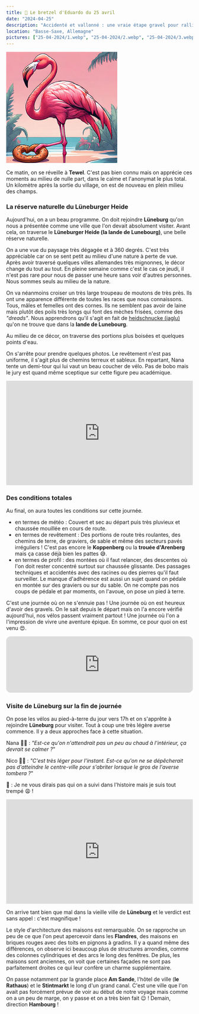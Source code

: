 ```yaml
---
title: 🥨 Le bretzel d'Eduardo du 25 avril
date: "2024-04-25"
description: "Accidenté et vallonné : une vraie étape gravel pour rallier Lüneburg !"
location: "Basse-Saxe, Allemagne"
pictures: ["25-04-2024/1.webp", "25-04-2024/2.webp", "25-04-2024/3.webp", "25-04-2024/4.webp", "25-04-2024/5.webp", "25-04-2024/6.webp", "25-04-2024/7.webp", "25-04-2024/8.webp", "25-04-2024/9.webp", "25-04-2024/10.webp"]
---
```


![Bretzel d'Eduardo](../bretzel_eduardo.png)

Ce matin, on se réveille à **Tewel**. C'est pas bien connu mais on apprécie ces moments au milieu de nulle part, dans le calme et l'anonymat le plus total. Un kilomètre après la sortie du village, on est de nouveau en plein milieu des champs.

### La réserve naturelle du Lüneburger Heide

Aujourd'hui, on a un beau programme. On doit rejoindre **Lüneburg** qu'on nous a présentée comme une ville que l'on devait absolument visiter. Avant cela, on traverse le **Lüneburger Heide (la lande de Lunebourg)**, une belle réserve naturelle.

On a une vue du paysage très dégagée et à 360 degrés. C'est très appréciable car on se sent petit au milieu d'une nature à perte de vue. Après avoir traversé quelques villes allemandes très mignonnes, le décor change du tout au tout. En pleine semaine comme c'est le cas ce jeudi, il n'est pas rare pour nous de passer une heure sans voir d'autres personnes. Nous sommes seuls au milieu de la nature.

On va néanmoins croiser un très large troupeau de moutons de très près. Ils ont une apparence différente de toutes les races que nous connaissons. Tous, mâles et femelles ont des cornes. Ils ne semblent pas avoir de laine mais plutôt des poils très longs qui font des mèches frisées, comme des *"dreads"*. Nous apprendrons qu'il s'agit en fait de [heidschnucke (jaglu)](https://fr.wikipedia.org/wiki/Jaglu) qu'on ne trouve que dans la **lande de Lunebourg**. 

Au milieu de ce décor, on traverse des portions plus boisées et quelques points d'eau. 

On s'arrête pour prendre quelques photos. Le revêtement n'est pas uniforme, il s'agit plus de chemins terreux et sableux. En repartant, Nana tente un demi-tour qui lui vaut un beau coucher de vélo. Pas de bobo mais le jury est quand même sceptique sur cette figure peu académique.

<div style="width: 100%; height: 0; position: relative; padding-bottom: 56%;"><iframe src="https://giphy.com/embed/3h3u907Fv6BYUcXlhs" style="top: 0; left: 0; width: 100%; height: 100%; position: absolute; border: 0;" allowfullscreen scrolling="no" allow="encrypted-media;" class="giphy-embed"></iframe></div>

### Des conditions totales

Au final, on aura toutes les conditions sur cette journée. 

- en termes de météo : Couvert et sec au départ puis très pluvieux et chaussée mouillée en cours de route. 
- en termes de revêtement : Des portions de route très roulantes, des chemins de terre, de graviers, de sable et même des secteurs pavés irréguliers ! C'est pas encore le **Koppenberg** ou la **trouée d'Arenberg** mais ça casse déjà bien les pattes 😅.
- en termes de profil : des montées où il faut relancer, des descentes où l'on doit rester concentré surtout sur chaussée glissante. Des passages techniques et accidentés avec des racines ou des pierres qu'il faut surveiller. Le manque d'adhérence est aussi un sujet quand on pédale en montée sur des graviers ou sur du sable. On ne compte pas nos coups de pédale et par moments, on l'avoue, on pose un pied à terre.

C'est une journée où on ne s'ennuie pas ! Une journée où on est heureux d'avoir des gravels. On le sait depuis le départ mais on l'a encore vérifié aujourd'hui, nos vélos passent vraiment partout ! Une journée où l'on a l'impression de vivre une aventure épique. En somme, ce pour quoi on est venu 😍.

<iframe style="border-radius:12px" src="https://open.spotify.com/embed/track/0azC730Exh71aQlOt9Zj3y?utm_source=generator" width="100%" height="152" frameBorder="0" allow="autoplay; clipboard-write; encrypted-media; picture-in-picture" loading="lazy"></iframe>

### Visite de Lüneburg sur la fin de journée

On pose les vélos au pied-à-terre du jour vers 17h et on s'apprête à rejoindre **Lüneburg** pour visiter. Tout à coup une très légère averse commence. Il y a deux approches face à cette situation.

Nana 🧍‍♀️ : *"Est-ce qu'on n'attendrait pas un peu au chaud à l'intérieur, ça devrait se calmer ?*"

Nico 🧍‍♂️ : *"C'est très léger pour l'instant. Est-ce qu'on ne se dépêcherait pas d'atteindre le centre-ville pour s'abriter lorsque le gros de l'averse tombera ?*"

🦩 : Je ne vous dirais pas qui on a suivi dans l'histoire mais je suis tout trempé 😩 !

<div style="width: 100%; height: 0; position: relative; padding-bottom: 56%;"><iframe src="https://giphy.com/embed/J2ilWC0ZU4IThg034P" style="top: 0; left: 0; width: 100%; height: 100%; position: absolute; border: 0;" allowfullscreen scrolling="no" allow="encrypted-media;" class="giphy-embed"></iframe></div>

On arrive tant bien que mal dans la vieille ville de **Lüneburg** et le verdict est sans appel : c'est magnifique ! 

Le style d'architecture des maisons est remarquable. On se rapproche un peu de ce que l'on peut apercevoir dans les **Flandres**, des maisons en briques rouges avec des toits en pignons à gradins. Il y a quand même des différences, on observe ici beaucoup plus de structures arrondies, comme des colonnes cylindriques et des arcs le long des fenêtres. De plus, les maisons sont anciennes, on voit que certaines façades ne sont pas parfaitement droites ce qui leur confère un charme supplémentaire.

On passe notamment par la grande place **Am Sande**, l'hôtel de ville (**le Rathaus**) et le **Stintmarkt** le long d'un grand canal. C'est une ville que l'on avait pas forcément prévue de voir au début de notre voyage mais comme on a un peu de marge, on y passe et on a très bien fait 😉 ! Demain, direction **Hambourg** !
